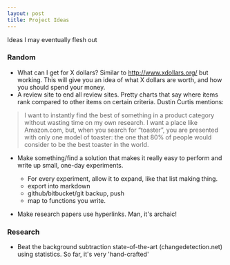 ```yaml
---
layout: post
title: Project Ideas
---
```


Ideas I may eventually flesh out
<!--end excerpt-->

### Random

- What can I get for X dollars? Similar to http://www.xdollars.org/ but working.
  This will give you an idea of what X dollars are worth, and how you should
  spend your money.
- A review site to end all review sites. Pretty charts that say where items rank
  compared to other items on certain criteria. Dustin Curtis mentions:

> I want to instantly find the best of something in a product category without
> wasting time on my own research. I want a place like Amazon.com, but, when you
> search for “toaster”, you are presented with only one model of toaster: the
> one that 80% of people would consider to be the best toaster in the world.

- Make something/find a solution that makes it really easy to perform and write up small,
  one-day experiments. 
    - For every experiment, allow it to expand, like that list making thing.    
    - export into markdown
    - github/bitbucket/git backup, push
    - map to functions you write.
    
- Make research papers use hyperlinks. Man, it's archaic!

### Research

- Beat the background subtraction state-of-the-art (changedetection.net) using
  statistics. So far, it's very 'hand-crafted'
